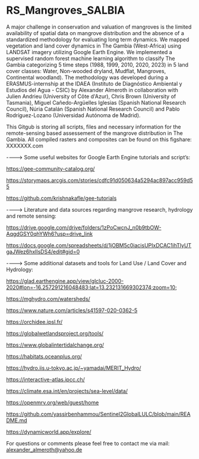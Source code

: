 # RS_Mangroves_SALBIA

A major challenge in conservation and valuation of mangroves is the limited availability of spatial data on mangrove distribution and the absence of a standardized methodology for evaluating long term dynamics. We mapped vegetation and land cover dynamics in The Gambia (West-Africa) using LANDSAT imagery utilizing Google Earth Engine. We implemented a supervised random forest machine learning algorithm to classify The Gambia categorizing 5 time steps (1988, 1999, 2010, 2020, 2023) in 5 land cover classes: Water, Non-wooded dryland, Mudflat, Mangroves, Continental woodland). The methodology was developed during a ERASMUS-internship at the IDAEA (Instituto de Diagnóstico Ambiental y Estudios del Agua - CSIC) by Alexander Almeroth in collaboration with Julien Andrieu (University of Côte d'Azur), Chris Brown (University of Tasmania), Miguel Cañedo-Argüelles Iglesias (Spanish National Research Council), Núria Catalán (Spanish National Research Council) and Pablo Rodríguez-Lozano (Universidad Autónoma de Madrid).

This Gitgub is storing all scripts, files and necessary information for the remote-sensing based assessement of the mangrove distribution in The Gambia. All compiled rasters and composites can be found on this figshare: XXXXXXX.com



---->  Some useful websites for Google Earth Engine tutorials and script’s: 

https://gee-community-catalog.org/

https://storymaps.arcgis.com/stories/cdfc91d050634a5294ac897acc959d55

https://github.com/krishnakafle/gee-tutorials




---->  Literature and data sources regarding mangrove research, hydrology and remote sensing: 

https://drive.google.com/drive/folders/1zPoCwcnJ_n0b9tbOW-AqgdGSY0qhYWh6?usp=drive_link

https://docs.google.com/spreadsheets/d/1jOBM5c0iacisUPIxDCAC1ihTlyUTgaJWez6hxlIsDS4/edit#gid=0




----> Some additional datasets and tools for Land Use / Land Cover and Hydrology: 

https://glad.earthengine.app/view/glcluc-2000-2020#lon=-16.257291216048483;lat=13.232131669302374;zoom=10;

https://mghydro.com/watersheds/

https://www.nature.com/articles/s41597-020-0362-5

https://orchidee.ipsl.fr/

https://globalwetlandsproject.org/tools/

https://www.globalintertidalchange.org/

https://habitats.oceanplus.org/

https://hydro.iis.u-tokyo.ac.jp/~yamadai/MERIT_Hydro/

https://interactive-atlas.ipcc.ch/

https://climate.esa.int/en/projects/sea-level/data/

https://openmrv.org/web/guest/home

https://github.com/yassirbenhammou/Sentinel2GlobalLULC/blob/main/README.md

https://dynamicworld.app/explore/






For questions or comments please feel free to contact me via mail: alexander_almeroth@yahoo.de
